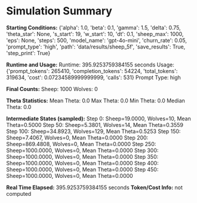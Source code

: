 # Simulation Summary

**Starting Conditions:**
{'alpha': 1.0, 'beta': 0.1, 'gamma': 1.5, 'delta': 0.75, 'theta_star': None, 's_start': 19, 'w_start': 10, 'dt': 0.1, 'sheep_max': 1000, 'eps': None, 'steps': 500, 'model_name': 'gpt-4o-mini', 'churn_rate': 0.05, 'prompt_type': 'high', 'path': 'data/results/sheep_5f', 'save_results': True, 'step_print': True}

**Runtime and Usage:**
Runtime: 395.9253759384155 seconds
Usage: {'prompt_tokens': 265410, 'completion_tokens': 54224, 'total_tokens': 319634, 'cost': 0.07234589999999999, 'calls': 531}
Prompt Type: high

**Final Counts:**
Sheep: 1000
Wolves: 0

**Theta Statistics:**
Mean Theta: 0.0
Max Theta: 0.0
Min Theta: 0.0
Median Theta: 0.0

**Intermediate States (sampled):**
Step 0: Sheep=19.0000, Wolves=10, Mean Theta=0.5000
Step 50: Sheep=5.3801, Wolves=14, Mean Theta=0.3559
Step 100: Sheep=34.8923, Wolves=129, Mean Theta=0.5253
Step 150: Sheep=7.4067, Wolves=0, Mean Theta=0.0000
Step 200: Sheep=869.4808, Wolves=0, Mean Theta=0.0000
Step 250: Sheep=1000.0000, Wolves=0, Mean Theta=0.0000
Step 300: Sheep=1000.0000, Wolves=0, Mean Theta=0.0000
Step 350: Sheep=1000.0000, Wolves=0, Mean Theta=0.0000
Step 400: Sheep=1000.0000, Wolves=0, Mean Theta=0.0000
Step 450: Sheep=1000.0000, Wolves=0, Mean Theta=0.0000

**Real Time Elapsed:** 395.9253759384155 seconds
**Token/Cost Info:** not computed